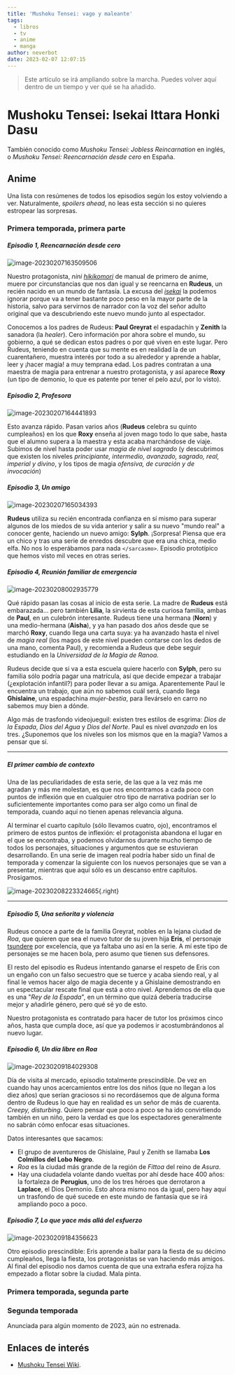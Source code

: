 ```yaml
---
title: 'Mushoku Tensei: vago y maleante'
tags:
  - libros
  - tv
  - anime
  - manga
author: neverbot
date: 2023-02-07 12:07:15
---
```


> Este artículo se irá ampliando sobre la marcha. Puedes volver aquí dentro de un tiempo y ver qué se ha añadido.

# **Mushoku Tensei: Isekai Ittara Honki Dasu**

También conocido como *Mushoku Tensei: Jobless Reincarnation* en inglés, o *Mushoku Tensei: Reencarnación desde cero* en España.

## Anime

Una lista con resúmenes de todos los episodios según los estoy volviendo a ver. Naturalmente, *spoilers ahead*, no leas esta sección si no quieres estropear las sorpresas.

### Primera temporada, primera parte

##### Episodio 1, Reencarnación desde cero

![image-20230207163509506](./index/image-20230207163509506.jpg)

Nuestro protagonista, *nini* [*hikikomori*](https://en.wikipedia.org/wiki/Hikikomori) de manual de primero de anime, muere por circunstancias que nos dan igual y se reencarna en **Rudeus**, un recién nacido en un mundo de fantasía. La excusa del [*isekai*](https://en.wikipedia.org/wiki/Isekai) la podemos ignorar porque va a tener bastante poco peso en la mayor parte de la historia, salvo para servirnos de narrador con la voz del señor adulto original que va descubriendo este nuevo mundo junto al espectador.

Conocemos a los padres de Rudeus: **Paul Greyrat** el espadachín y **Zenith** la sanadora (la *healer*). Cero información por ahora sobre el mundo, su gobierno, a qué se dedican estos padres o por qué viven en este lugar. Pero Rudeus, teniendo en cuenta que su mente es en realidad la de un cuarentañero, muestra interés por todo a su alrededor y aprende a hablar, leer y ¡hacer magia! a muy temprana edad. Los padres contratan a una maestra de magia para entrenar a nuestro protagonista, y así aparece **Roxy** (un tipo de demonio, lo que es patente por tener el pelo azul, por lo visto).

##### Episodio 2, Profesora

![image-20230207164441893](./index/image-20230207164441893.jpg)

Esto avanza rápido. Pasan varios años (**Rudeus** celebra su quinto cumpleaños) en los que **Roxy** enseña al joven mago todo lo que sabe, hasta que el alumno supera a la maestra y esta acaba marchándose de viaje. Subimos de nivel hasta poder usar *magia de nivel sagrado* (y descubrimos que existen los niveles *principiante, intermedio, avanzado, sagrado, real, imperial y divino*, y los tipos de magia *ofensiva, de curación y de invocación*)

##### Episodio 3, Un amigo

![image-20230207165034393](./index/image-20230207165034393.jpg)

**Rudeus** utiliza su recién encontrada confianza en sí mismo para superar algunos de los miedos de su vida anterior y salir a su nuevo "mundo real" a conocer gente, haciendo un nuevo amigo: **Sylph**. ¡Sorpresa! Piensa que era un chico y tras una serie de enredos descubre que era una chica, medio elfa. No nos lo esperábamos para nada `</sarcasmo>`. Episodio prototípico que hemos visto mil veces en otras series.

##### Episodio 4, Reunión familiar de emergencia

![image-20230208002935779](./index/image-20230208002935779.jpg)

Qué rápido pasan las cosas al inicio de esta serie. La madre de **Rudeus** está embarazada... pero también **Lilia**, la sirvienta de esta curiosa familia, ambas de **Paul**, en un culebrón interesante. Rudeus tiene una hermana (**Norn**) y una medio-hermana (**Aisha**), y ya han pasado dos años desde que se marchó **Roxy**, cuando llega una carta suya: ya ha avanzado hasta el nivel de *magia real* (los magos de este nivel pueden contarse con los dedos de una mano, comenta Paul), y recomienda a Rudeus que debe seguir estudiando en la *Universidad de la Magia de Ranoa*.

Rudeus decide que si va a esta escuela quiere hacerlo con **Sylph**, pero su familia sólo podría pagar una matrícula, así que decide empezar a trabajar (¿explotación infantil?) para poder llevar a su amiga. Aparentemente Paul le encuentra un trabajo, que aún no sabemos cuál será, cuando llega **Ghislaine**, una espadachina *mujer-bestia*, para llevárselo en carro no sabemos muy bien a dónde.

Algo más de trasfondo videojueguil: existen tres estilos de esgrima: *Dios de la Espada*, *Dios del Agua* y *Dios del Norte*. Paul es nivel *avanzado* en los tres. ¿Suponemos que los niveles son los mismos que en la magia? Vamos a pensar que sí.

---

##### El primer cambio de contexto

Una de las peculiaridades de esta serie, de las que a la vez más me agradan y más me molestan, es que nos encontramos a cada poco con puntos de inflexión que en cualquier otro tipo de narrativa podrían ser lo suficientemente importantes como para ser algo como un final de temporada, cuando aquí no tienen apenas relevancia alguna. 

Al terminar el cuarto capítulo (sólo llevamos cuatro, ojo), encontramos el primero de estos puntos de inflexión: el protagonista abandona el lugar en el que se encontraba, y podemos olvidarnos durante mucho tiempo de todos los personajes, situaciones y argumentos que se estuvieran desarrollando. En una serie de imagen real podría haber sido un final de temporada y comenzar la siguiente con los nuevos personajes que se van a presentar, mientras que aquí sólo es un descanso entre capítulos. Prosigamos.

![image-20230208223324665](./index/image-20230208223324665.jpg){.right}

---

##### Episodio 5, Una señorita y violencia

Rudeus conoce a parte de la familia Greyrat, nobles en la lejana ciudad de *Roa*, que quieren que sea el nuevo tutor de su joven hija **Eris**, el personaje [tsundere](https://en.wikipedia.org/wiki/Tsundere) por excelencia, que ya faltaba uno así en la serie. A mí este tipo de personajes se me hacen bola, pero asumo que tienen sus defensores. 

El resto del episodio es Rudeus intentando ganarse el respeto de Eris con un engaño con un falso secuestro que se tuerce y acaba siendo real, y al final le vemos hacer algo de magia decente y a Ghislaine demostrando en un espectacular rescate final que está a otro nivel. Aprendemos de ella que es una "*Rey de la Espada*", en un término que quizá debería traducirse mejor y añadirle género, pero qué sé yo de esto.

Nuestro protagonista es contratado para hacer de tutor los próximos cinco años, hasta que cumpla doce, así que ya podemos ir acostumbrándonos al nuevo lugar.

##### Episodio 6, Un día libre en Roa

![image-20230209184029308](./index/image-20230209184029308.jpg)

Día de visita al mercado, episodio totalmente prescindible. De vez en cuando hay unos acercamientos entre los dos niños (que no llegan a los diez años) que serían graciosos si no recordásemos que de alguna forma dentro de Rudeus lo que hay en realidad es un señor de más de cuarenta. *Creepy, disturbing*. Quiero pensar que poco a poco se ha ido convirtiendo también en un niño, pero la verdad es que los espectadores generalmente no sabrán cómo enfocar esas situaciones.

Datos interesantes que sacamos: 

- El grupo de aventureros de Ghislaine, Paul y Zenith se llamaba **Los Colmillos del Lobo Negro**. 
- *Roa* es la ciudad más grande de la región de *Fittoa* del reino de *Asura*.
- Hay una ciudadela volante dando vueltas por ahí desde hace 400 años: la fortaleza de **Perugius**, uno de los tres héroes que derrotaron a **Laplace**, el Dios Demonio. Esto ahora mismo nos da igual, pero hay aquí un trasfondo de qué sucede en este mundo de fantasía que se irá ampliando poco a poco. 

##### Episodio 7, Lo que yace más allá del esfuerzo

![image-20230209184356623](./index/image-20230209184356623.jpg)

Otro episodio prescindible: Eris aprende a bailar para la fiesta de su décimo cumpleaños, llega la fiesta, los protagonistas se van haciendo más amigos. Al final del episodio nos damos cuenta de que una extraña esfera rojiza ha empezado a flotar sobre la ciudad. Mala pinta.

### Primera temporada, segunda parte

### Segunda temporada

Anunciada para algún momento de 2023, aún no estrenada.

## Enlaces de interés

- [Mushoku Tensei Wiki](https://mushokutensei.fandom.com/wiki/Mushoku_Tensei_Wiki).
